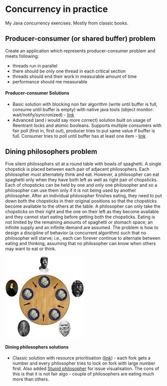 # Concurrency in practice
My Java concurrency exercises.
Mostly from classic books.

## Producer-consumer (or shared buffer) problem
Create an application which represents producer-consumer problem and meets following:
* threads run in parallel
* there should be only one thread in each critical section
* threads should end their work in measurable amount of time 
* performance should me measurable

#### Producer-consumer Solutions
* Basic solution with blocking non fair algorithm (write until buffer is full, consume until buffer is empty) with
native java tools (object monitor: wait/notify/syncronized) - [link](https://github.com/vlsidlyarevich/concurrency-in-practice/blob/master/src/com/github/vlsidlyarevich/concurrency_practice/producer_consumer/basic/Main.java)
* Advanced (and i would say more correct) solution built on usage of Reentrant locks and
atomic booleans. Supports multiple consumers with fair poll (first in, first out), producer tries to put same value 
if buffer is full. Consumer tries to poll until buffer has at least one item - [link](https://github.com/vlsidlyarevich/concurrency-in-practice/blob/master/src/com/github/vlsidlyarevich/concurrency_practice/producer_consumer/advanced/Main.java)

## Dining philosophers problem 
Five silent philosophers sit at a round table with bowls of spaghetti. A single chopstick is placed between each pair of adjacent philosophers.
Each philosopher must alternately think and eat. However, a philosopher can eat spaghetti only when they have both left as well as right pair of chopsticks. 
Each of chopsticks can be held by one and only one philosopher and so a philosopher can use them only if it is not being used by another philosopher. 
After an individual philosopher finishes eating, they need to put down both the chopsticks in their original positions so that the chopsticks become available to the others at the table. 
A philosopher can only take the chopsticks on their right and the one on their left as they become available and they cannot start eating before getting both the chopsticks.
Eating is not limited by the remaining amounts of spaghetti or stomach space; an infinite supply and an infinite demand are assumed.
The problem is how to design a discipline of behavior (a concurrent algorithm) such that no philosopher will starve; i.e., 
each can forever continue to alternate between eating and thinking, assuming that no philosopher can know when others may want to eat or think.

<img src="https://github.com/vlsidlyarevich/concurrency-in-practice/blob/master/docs/images/Dining_philosophers.png" width=50% height=50% alt="Dining philosophers">

#### Dining philosophers solutions
* Classic solution with resource prioritisation ([link](https://github.com/vlsidlyarevich/concurrency-in-practice/tree/master/src/com/github/vlsidlyarevich/concurrency_practice/dining_philosophers)) - each fork gets a number and every philosopher tries to lock on fork with 
large number first. Also added [Stupid philosopher](https://github.com/vlsidlyarevich/concurrency-in-practice/blob/master/src/com/github/vlsidlyarevich/concurrency_practice/dining_philosophers/philosopher/StupidPhilosopher.java)
for issue visualisation.
The cons of this is that it is not fair algo - couple of philosophers are eating much more than others. 